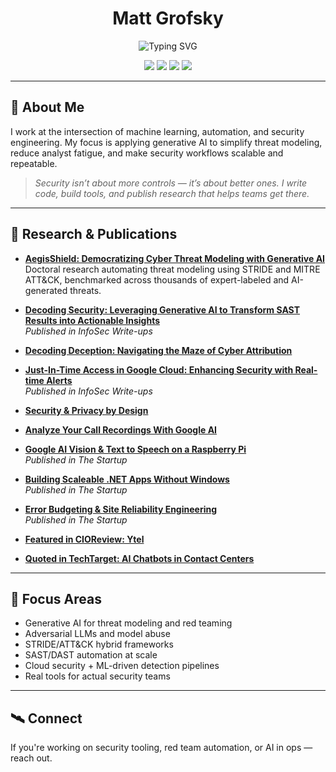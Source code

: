 <!-- GitHub Profile README for Matt Grofsky -->

<h1 align="center">Matt Grofsky</h1>

<p align="center">
  <img src="https://readme-typing-svg.demolab.com?font=IBM+Plex+Mono&weight=500&size=22&duration=3000&pause=1000&color=F7F7F7&center=true&vCenter=true&width=435&lines=CTO+%7C+Doctor+of+Engineering+(Cybersecurity)+%7C+Builder+of+Generative+Security+Tools" alt="Typing SVG" />
</p>

<p align="center">
  <a href="https://www.linkedin.com/in/mattgrofsky/"><img src="https://img.shields.io/badge/LinkedIn-%230077B5.svg?style=for-the-badge&logo=linkedin&logoColor=white" /></a>
  <a href="https://bsky.app/profile/codemunkee.bsky.social"><img src="https://img.shields.io/badge/Bluesky-1d1d1d.svg?style=for-the-badge" /></a>
  <a href="https://medium.com/@mgrofsky"><img src="https://img.shields.io/badge/Medium-%2312100E.svg?style=for-the-badge&logo=medium&logoColor=white" /></a>
  <a href="https://www.reddit.com/user/code_munkee/"><img src="https://img.shields.io/badge/Reddit-%23FF4500.svg?style=for-the-badge&logo=reddit&logoColor=white" /></a>
</p>

---

## 🧠 About Me

I work at the intersection of machine learning, automation, and security engineering. My focus is applying generative AI to simplify threat modeling, reduce analyst fatigue, and make security workflows scalable and repeatable.

> _Security isn’t about more controls — it’s about better ones. I write code, build tools, and publish research that helps teams get there._

---

## 📖 Research & Publications

- **[AegisShield: Democratizing Cyber Threat Modeling with Generative AI](https://www.proquest.com/docview/3233915741)**  
  Doctoral research automating threat modeling using STRIDE and MITRE ATT&CK, benchmarked across thousands of expert-labeled and AI-generated threats.

- **[Decoding Security: Leveraging Generative AI to Transform SAST Results into Actionable Insights](https://medium.com/bugbountywriteup/decoding-security-leveraging-generative-ai-to-transform-sast-results-into-actionable-insights-d3669efa4858)**  
  *Published in InfoSec Write-ups*

- **[Decoding Deception: Navigating the Maze of Cyber Attribution](https://medium.com/@mgrofsky/decoding-deception-navigating-the-maze-of-cyber-attribution-a3b018719dc2)**

- **[Just-In-Time Access in Google Cloud: Enhancing Security with Real-time Alerts](https://medium.com/bugbountywriteup/just-in-time-access-in-google-cloud-enhancing-security-with-real-time-alerts-935de53cb8d3)**  
  *Published in InfoSec Write-ups*

- **[Security & Privacy by Design](https://medium.com/@mgrofsky/implement-cybersecurity-from-the-start-7d04e60857d2)**

- **[Analyze Your Call Recordings With Google AI](https://medium.com/@mgrofsky/analyze-your-call-recordings-with-google-ai-6e15ddcdac1d)**

- **[Google AI Vision & Text to Speech on a Raspberry Pi](https://medium.com/swlh/google-ai-vision-text-to-speech-on-a-raspberry-pi-875dc13b3d73)**  
  *Published in The Startup*

- **[Building Scaleable .NET Apps Without Windows](https://medium.com/swlh/building-scaleable-net-apps-without-windows-de6d3ad5de1a)**  
  *Published in The Startup*

- **[Error Budgeting & Site Reliability Engineering](https://medium.com/swlh/error-budgeting-site-reliability-engineering-e71b104daa73)**  
  *Published in The Startup*

- **[Featured in CIOReview: Ytel](https://contact-center.cioreview.com/vendor/2014/ytel)**

- **[Quoted in TechTarget: AI Chatbots in Contact Centers](https://www.techtarget.com/searchcustomerexperience/feature/AI-chatbots-augment-humans-working-in-contact-centers)**

---

## 🔬 Focus Areas

- Generative AI for threat modeling and red teaming
- Adversarial LLMs and model abuse
- STRIDE/ATT&CK hybrid frameworks
- SAST/DAST automation at scale
- Cloud security + ML-driven detection pipelines
- Real tools for actual security teams

---

## 🛰️ Connect

If you're working on security tooling, red team automation, or AI in ops — reach out.

